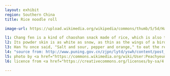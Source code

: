 ```yaml
---
layout: exhibit
region: Southern China
title: Rice noodle roll

image-url: https://upload.wikimedia.org/wikipedia/commons/thumb/5/5d/Handmade_riceroll_in_shatin.jpg/1920px-Handmade_riceroll_in_shatin.jpg

l1: Chang fen is a kind of chaoshan snack made of rice, which is also the most popular breakfast food. 
l2: Its powder skin is as white as snow, as thin as the wings of a bird, and crystal clear. It tastes delicious, delicate and smooth, with a little resilience. 
l3: Han Yu once said, "Salt and sour, pepper and orange," to eat the real taste.
l4: "source from: http://www.puning.gov.cn/zjpn/lytd/yswh/content/post_501951.html"
l5: photo by <a href="https://commons.wikimedia.org/wiki/User:Peachyeung316">@Peachyeung316</a>
l6: licence from <a href="https://creativecommons.org/licenses/by-sa/4.0/">CC-BY-SA-4.0</a> 

---
```

